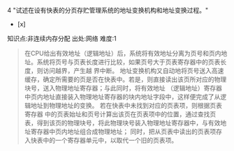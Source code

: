 4
"试述在设有快表的分页存贮管理系统的地址变换机构和地址变换过程。"
- [x]

知识点:非连续内存分配
出处:网络
难度:1
> 在CPU给出有效地址（逻辑地址）后，系统将有效地址分离为页号和页内地址。系统将页号与页表长度进行比较，如果页号大于页表寄存器中的页表长度，则访问越界，产生越
> 界中断。 地址变换机构又自动地将页号送入高速缓存，确定所需要的页是否在快表中。若是，则直接读出该页所对应的物理块号，送入物理地址寄存器；与此同时，将有效地址
> （逻辑地址）寄存器中页内地址直接装入物理地址寄存器的块内地址字段中，这样便完成了从逻辑地址到物理地址的变换。 若在快表中未找到对应的页表项，则根据页表寄存器
> 中的页表始址和页号计算出该页在页表项中的位置，通过查找页表，得到该页的物理块号，将此物理块号装入物理地址寄存器中，与有效地址寄存器中页内地址组合成物理地址；
> 同时，把从页表中读出的页表项存入快表中的一个寄存器单元中，以取代一个旧的页表项。
